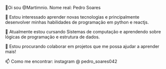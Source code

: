 👋Oi sou @Martimnio. Nome real: Pedro Soares

👀 Estou interessado aprender novas tecnologias e principalmente desenvolver minhas habilidades de programação em python e reactjs.

🌱 Atualmente estou cursando Sistemas de computação e aprendendo sobre lógicas de programação e estrutura de dados.

💞️ Estou procurando colaborar em projetos que me possa ajudar a aprender mais!

📫 Como me encontrar: instagram @ pedro_soares042

